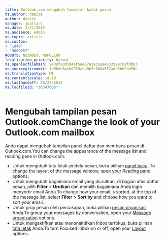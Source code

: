 ```yaml
---
title: Outlook.com mengubah tampilan kotak pesan
ms.author: daeite
author: daeite
manager: joallard
ms.date: 3/21/2019
ms.audience: Admin
ms.topic: article
ms.custom:
- "1849"
- "9000257"
ROBOTS: NOINDEX, NOFOLLOW
localization_priority: Normal
ms.openlocfilehash: 943af80d5d4af5ee67a1a31e9483399e76afdd83
ms.sourcegitcommit: 1d98db8acb9959aba3b5e308a567ade6b62da56c
ms.translationtype: MT
ms.contentlocale: id-ID
ms.lasthandoff: 08/22/2019
ms.locfileid: "36547685"
---
```

# <a name="change-the-look-of-your-outlookcom-mailbox"></a><span data-ttu-id="be268-102">Mengubah tampilan pesan Outlook.com</span><span class="sxs-lookup"><span data-stu-id="be268-102">Change the look of your Outlook.com mailbox</span></span>

<span data-ttu-id="be268-103">Anda dapat mengubah tampilan panel daftar dan membaca pesan di Outlook.com.</span><span class="sxs-lookup"><span data-stu-id="be268-103">You can change the appearance of the message list and reading pane in Outlook.com.</span></span>

- <span data-ttu-id="be268-104">Untuk mengubah tata letak jendela pesan, buka pilihan [panel baca](https://outlook.live.com/mail/options/mail/layout/readingPane) .</span><span class="sxs-lookup"><span data-stu-id="be268-104">To change the layout of the message window, open your [Reading pane](https://outlook.live.com/mail/options/mail/layout/readingPane) options.</span></span>
- <span data-ttu-id="be268-105">Untuk mengubah bagaimana email yang diurutkan, di bagian atas daftar pesan, pilih **Filter** > **Urutkan** dan memilih bagaimana Anda ingin menyortir email Anda.</span><span class="sxs-lookup"><span data-stu-id="be268-105">To change how your email is sorted, at the top of the message list, select **Filter** > **Sort by** and choose how you want to sort your email.</span></span>
- <span data-ttu-id="be268-106">Untuk grup pesan oleh percakapan, buka pilihan [pesan organisasi](https://outlook.live.com/mail/options/mail/layout/conversations) Anda.</span><span class="sxs-lookup"><span data-stu-id="be268-106">To group your messages by conversation, open your [Message organization](https://outlook.live.com/mail/options/mail/layout/conversations) options.</span></span>
- <span data-ttu-id="be268-107">Untuk mengaktifkan atau menonaktifkan Inbox terfokus, buka pilihan [tata letak](https://outlook.live.com/mail/options/mail/layout/focused) Anda.</span><span class="sxs-lookup"><span data-stu-id="be268-107">To turn Focused Inbox on or off, open your [Layout](https://outlook.live.com/mail/options/mail/layout/focused) options.</span></span>